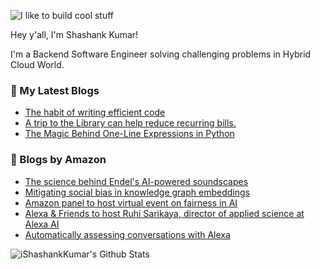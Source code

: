 ![I like to build cool stuff](https://res.cloudinary.com/dt8g3rhcy/image/upload/v1595929574/i_like_to_build_cool_shit._1_nzbwjh.png)

Hey y'all, I'm Shashank Kumar! 

I'm a Backend Software Engineer solving challenging problems in Hybrid Cloud World.

### 📕 My Latest Blogs
<!-- BLOG-POST-LIST:START -->
- [The habit of writing efficient code](https://medium.com/@ishashankkumar/the-habit-of-writing-efficient-code-153b05f04269?source=rss-d24dda280d5f------2)
- [A trip to the Library can help reduce recurring bills.](https://medium.com/swlh/a-trip-to-the-library-can-help-reduce-recurring-bills-23bca495cdf5?source=rss-d24dda280d5f------2)
- [The Magic Behind One-Line Expressions in Python](https://medium.com/swlh/the-magic-behind-one-line-expressions-in-python-816c10180c5c?source=rss-d24dda280d5f------2)
<!-- BLOG-POST-LIST:END -->

### 📕 Blogs by Amazon
<!-- AMAZON-BLOG-POST-LIST:START -->
- [The science behind Endel's AI-powered soundscapes](https://www.amazon.science/latest-news/the-science-behind-endels-ai-powered-soundscapes)
- [Mitigating social bias in knowledge graph embeddings](https://www.amazon.science/blog/mitigating-social-bias-in-knowledge-graph-embeddings)
- [Amazon panel to host virtual event on fairness in AI](https://www.amazon.science/videos-webinars/amazon-panel-to-host-virtual-event-on-fairness-in-AI)
- [Alexa & Friends to host Ruhi Sarikaya, director of applied science at Alexa AI](https://www.amazon.science/videos-webinars/alexa-friends-to-host-ruhi-sarikaya-director-of-applied-science-at-alexa-ai)
- [Automatically assessing conversations with Alexa](https://www.amazon.science/blog/automatically-assessing-conversations-with-alexa)
<!-- AMAZON-BLOG-POST-LIST:END -->



<img align="center" alt="iShashankKumar's Github Stats" src="https://github-readme-stats.vercel.app/api?username=ishashankkumar&show_icons=true&hide_border=true" />

